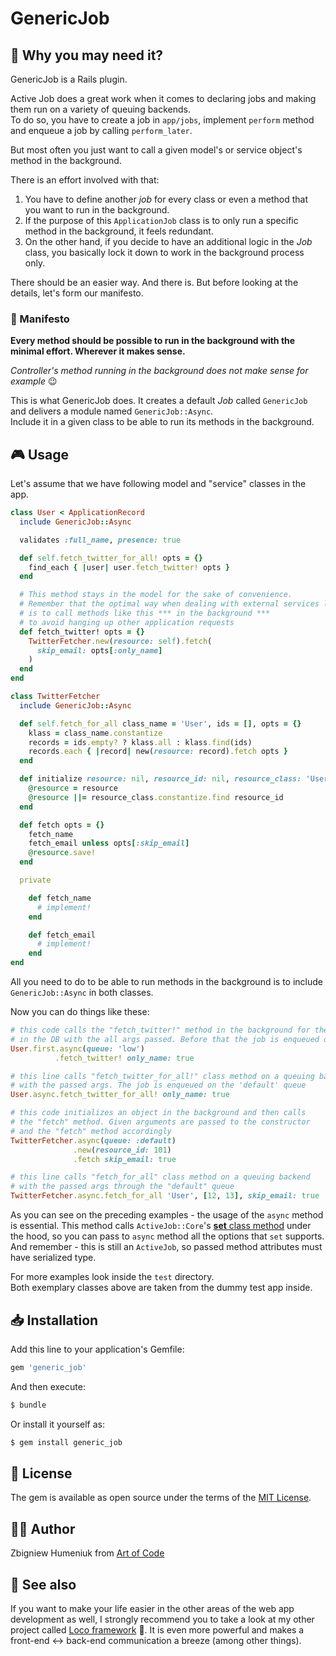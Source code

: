 # GenericJob

## 🤔 Why you may need it?

GenericJob is a Rails plugin.  

Active Job does a great work when it comes to declaring jobs and making them run on a variety of queuing backends.  
To do so, you have to create a job in `app/jobs`, implement `perform` method and enqueue a job by calling `perform_later`.

But most often you just want to call a given model's or service object's method in the background.

There is an effort involved with that: 

1. You have to define another _job_ for every class or even a method that you want to run in the background. 
2. If the purpose of this `ApplicationJob` class is to only run a specific method in the background, it feels redundant.
3. On the other hand, if you decide to have an additional logic in the _Job_ class, you basically lock it down to work in the background process only.

There should be an easier way. And there is. But before looking at the details, let's form our manifesto.


### 📜 Manifesto

**Every method should be possible to run in the background with the minimal effort. Wherever it makes sense.**

_Controller's method running in the background does not make sense for example_ 😉


This is what GenericJob does. It creates a default _Job_ called `GenericJob` and delivers a module named `GenericJob::Async`.  
Include it in a given class to be able to run its methods in the background.

## 🎮 Usage

Let's assume that we have following model and "service" classes in the app.

```ruby
class User < ApplicationRecord
  include GenericJob::Async

  validates :full_name, presence: true

  def self.fetch_twitter_for_all! opts = {}
    find_each { |user| user.fetch_twitter! opts }
  end

  # This method stays in the model for the sake of convenience.
  # Remember that the optimal way when dealing with external services like Twitter API 
  # is to call methods like this *** in the background ***
  # to avoid hanging up other application requests
  def fetch_twitter! opts = {}
    TwitterFetcher.new(resource: self).fetch(
      skip_email: opts[:only_name]
    )
  end
end

class TwitterFetcher
  include GenericJob::Async

  def self.fetch_for_all class_name = 'User', ids = [], opts = {}
    klass = class_name.constantize
    records = ids.empty? ? klass.all : klass.find(ids)
    records.each { |record| new(resource: record).fetch opts }
  end

  def initialize resource: nil, resource_id: nil, resource_class: 'User'
    @resource = resource
    @resource ||= resource_class.constantize.find resource_id
  end

  def fetch opts = {}
    fetch_name
    fetch_email unless opts[:skip_email]
    @resource.save!
  end

  private

    def fetch_name
      # implement!
    end

    def fetch_email
      # implement!
    end
end
```

All you need to do to be able to run methods in the background is to include `GenericJob::Async` in both classes.

Now you can do things like these:

```ruby
# this code calls the "fetch_twitter!" method in the background for the 1st User 
# in the DB with the all args passed. Before that the job is enqueued on the "low" queue
User.first.async(queue: 'low')
          .fetch_twitter! only_name: true

# this line calls "fetch_twitter_for_all!" class method on a queuing backend
# with the passed args. The job is enqueued on the 'default' queue
User.async.fetch_twitter_for_all! only_name: true

# this code initializes an object in the background and then calls 
# the "fetch" method. Given arguments are passed to the constructor 
# and the "fetch" method accordingly
TwitterFetcher.async(queue: :default)
              .new(resource_id: 101)
              .fetch skip_email: true

# this line calls "fetch_for_all" class method on a queuing backend
# with the passed args through the "default" queue
TwitterFetcher.async.fetch_for_all 'User', [12, 13], skip_email: true
```

As you can see on the preceding examples - the usage of the `async` method is essential. This method calls `ActiveJob::Core`'s [**set** class method](http://api.rubyonrails.org/v5.0/classes/ActiveJob/Core/ClassMethods.html#method-i-set) under the hood, so you can pass to `async` method all the options that `set` supports. And remember - this is still an `ActiveJob`, so passed method attributes must have serialized type.

For more examples look inside the `test` directory.  
Both exemplary classes above are taken from the dummy test app inside.

## 📥 Installation

Add this line to your application's Gemfile:

```ruby
gem 'generic_job'
```

And then execute:
```bash
$ bundle
```

Or install it yourself as:
```bash
$ gem install generic_job
```

## 📄 License

The gem is available as open source under the terms of the [MIT License](https://opensource.org/licenses/MIT).

## 👨‍🏭 Author

Zbigniew Humeniuk from [Art of Code](http://artofcode.co)

## 👀 See also

If you want to make your life easier in the other areas of the web app development as well, I strongly recommend you to take a look at my other project called [Loco framework](https://github.com/locoframework) 🙂. It is even more powerful and makes a front-end <-> back-end communication a breeze (among other things).